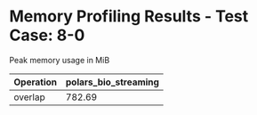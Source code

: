 # Memory Profiling Results - Test Case: 8-0

Peak memory usage in MiB

| Operation | polars_bio_streaming |
|-----------|---|
| overlap | 782.69 |
